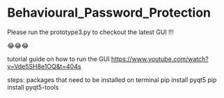 # Behavioural_Password_Protection
 
Please run the prototype3.py to checkout the latest GUI !!!

😂😂😂

tutorial guide on how to run the GUI
https://www.youtube.com/watch?v=Vde5SH8e1OQ&t=404s

steps:
packages that need to be installed on terminal 
pip install pyqt5
pip install pyqt5-tools


